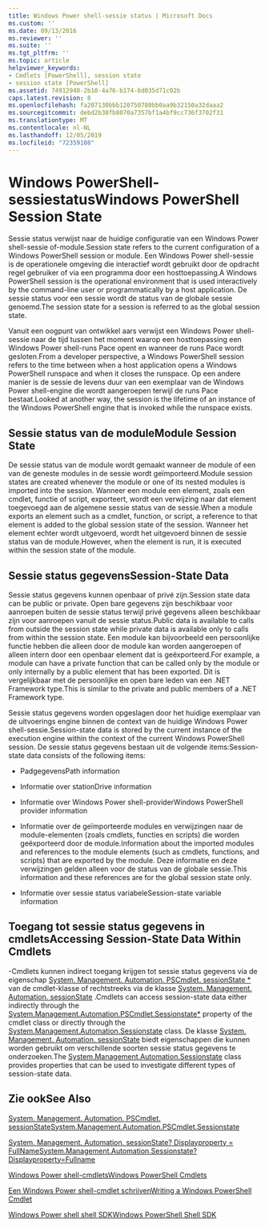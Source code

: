 ```yaml
---
title: Windows Power shell-sessie status | Microsoft Docs
ms.custom: ''
ms.date: 09/13/2016
ms.reviewer: ''
ms.suite: ''
ms.tgt_pltfrm: ''
ms.topic: article
helpviewer_keywords:
- Cmdlets [PowerShell], session state
- session state [PowerShell]
ms.assetid: 74912940-2b10-4a76-b174-6d035d71c02b
caps.latest.revision: 8
ms.openlocfilehash: fa207130bbb120750780bb0aa9b32150a32daaa2
ms.sourcegitcommit: debd2b38fb8070a7357bf1a4bf9cc736f3702f31
ms.translationtype: MT
ms.contentlocale: nl-NL
ms.lasthandoff: 12/05/2019
ms.locfileid: "72359108"
---
```

# <a name="windows-powershell-session-state"></a><span data-ttu-id="0b998-102">Windows PowerShell-sessiestatus</span><span class="sxs-lookup"><span data-stu-id="0b998-102">Windows PowerShell Session State</span></span>

<span data-ttu-id="0b998-103">Sessie status verwijst naar de huidige configuratie van een Windows Power shell-sessie of-module.</span><span class="sxs-lookup"><span data-stu-id="0b998-103">Session state refers to the current configuration of a Windows PowerShell session or module.</span></span> <span data-ttu-id="0b998-104">Een Windows Power shell-sessie is de operationele omgeving die interactief wordt gebruikt door de opdracht regel gebruiker of via een programma door een hosttoepassing.</span><span class="sxs-lookup"><span data-stu-id="0b998-104">A Windows PowerShell session is the operational environment that is used interactively by the command-line user or programmatically by a host application.</span></span> <span data-ttu-id="0b998-105">De sessie status voor een sessie wordt de status van de globale sessie genoemd.</span><span class="sxs-lookup"><span data-stu-id="0b998-105">The session state for a session is referred to as the global session state.</span></span>

<span data-ttu-id="0b998-106">Vanuit een oogpunt van ontwikkel aars verwijst een Windows Power shell-sessie naar de tijd tussen het moment waarop een hosttoepassing een Windows Power shell-runs Pace opent en wanneer de runs Pace wordt gesloten.</span><span class="sxs-lookup"><span data-stu-id="0b998-106">From a developer perspective, a Windows PowerShell session refers to the time between when a host application opens a Windows PowerShell runspace and when it closes the runspace.</span></span> <span data-ttu-id="0b998-107">Op een andere manier is de sessie de levens duur van een exemplaar van de Windows Power shell-engine die wordt aangeroepen terwijl de runs Pace bestaat.</span><span class="sxs-lookup"><span data-stu-id="0b998-107">Looked at another way, the session is the lifetime of an instance of the Windows PowerShell engine that is invoked while the runspace exists.</span></span>

## <a name="module-session-state"></a><span data-ttu-id="0b998-108">Sessie status van de module</span><span class="sxs-lookup"><span data-stu-id="0b998-108">Module Session State</span></span>

<span data-ttu-id="0b998-109">De sessie status van de module wordt gemaakt wanneer de module of een van de geneste modules in de sessie wordt geïmporteerd.</span><span class="sxs-lookup"><span data-stu-id="0b998-109">Module session states are created whenever the module or one of its nested modules is imported into the session.</span></span> <span data-ttu-id="0b998-110">Wanneer een module een element, zoals een cmdlet, functie of script, exporteert, wordt een verwijzing naar dat element toegevoegd aan de algemene sessie status van de sessie.</span><span class="sxs-lookup"><span data-stu-id="0b998-110">When a module exports an element such as a cmdlet, function, or script, a reference to that element is added to the global session state of the session.</span></span> <span data-ttu-id="0b998-111">Wanneer het element echter wordt uitgevoerd, wordt het uitgevoerd binnen de sessie status van de module.</span><span class="sxs-lookup"><span data-stu-id="0b998-111">However, when the element is run, it is executed within the session state of the module.</span></span>

## <a name="session-state-data"></a><span data-ttu-id="0b998-112">Sessie status gegevens</span><span class="sxs-lookup"><span data-stu-id="0b998-112">Session-State Data</span></span>

<span data-ttu-id="0b998-113">Sessie status gegevens kunnen openbaar of privé zijn.</span><span class="sxs-lookup"><span data-stu-id="0b998-113">Session state data can be public or private.</span></span> <span data-ttu-id="0b998-114">Open bare gegevens zijn beschikbaar voor aanroepen buiten de sessie status terwijl privé gegevens alleen beschikbaar zijn voor aanroepen vanuit de sessie status.</span><span class="sxs-lookup"><span data-stu-id="0b998-114">Public data is available to calls from outside the session state while private data is available only to calls from within the session state.</span></span> <span data-ttu-id="0b998-115">Een module kan bijvoorbeeld een persoonlijke functie hebben die alleen door de module kan worden aangeroepen of alleen intern door een openbaar element dat is geëxporteerd.</span><span class="sxs-lookup"><span data-stu-id="0b998-115">For example, a module can have a private function that can be called only by the module or only internally by a public element that has been exported.</span></span> <span data-ttu-id="0b998-116">Dit is vergelijkbaar met de persoonlijke en open bare leden van een .NET Framework type.</span><span class="sxs-lookup"><span data-stu-id="0b998-116">This is similar to the private and public members of a .NET Framework type.</span></span>

<span data-ttu-id="0b998-117">Sessie status gegevens worden opgeslagen door het huidige exemplaar van de uitvoerings engine binnen de context van de huidige Windows Power shell-sessie.</span><span class="sxs-lookup"><span data-stu-id="0b998-117">Session-state data is stored by the current instance of the execution engine within the context of the current Windows PowerShell session.</span></span> <span data-ttu-id="0b998-118">De sessie status gegevens bestaan uit de volgende items:</span><span class="sxs-lookup"><span data-stu-id="0b998-118">Session-state data consists of the following items:</span></span>

- <span data-ttu-id="0b998-119">Padgegevens</span><span class="sxs-lookup"><span data-stu-id="0b998-119">Path information</span></span>

- <span data-ttu-id="0b998-120">Informatie over station</span><span class="sxs-lookup"><span data-stu-id="0b998-120">Drive information</span></span>

- <span data-ttu-id="0b998-121">Informatie over Windows Power shell-provider</span><span class="sxs-lookup"><span data-stu-id="0b998-121">Windows PowerShell provider information</span></span>

- <span data-ttu-id="0b998-122">Informatie over de geïmporteerde modules en verwijzingen naar de module-elementen (zoals cmdlets, functies en scripts) die worden geëxporteerd door de module.</span><span class="sxs-lookup"><span data-stu-id="0b998-122">Information about the imported modules and references to the module elements (such as cmdlets, functions, and scripts) that are exported by the module.</span></span> <span data-ttu-id="0b998-123">Deze informatie en deze verwijzingen gelden alleen voor de status van de globale sessie.</span><span class="sxs-lookup"><span data-stu-id="0b998-123">This information and these references are for the global session state only.</span></span>

- <span data-ttu-id="0b998-124">Informatie over sessie status variabele</span><span class="sxs-lookup"><span data-stu-id="0b998-124">Session-state variable information</span></span>

## <a name="accessing-session-state-data-within-cmdlets"></a><span data-ttu-id="0b998-125">Toegang tot sessie status gegevens in cmdlets</span><span class="sxs-lookup"><span data-stu-id="0b998-125">Accessing Session-State Data Within Cmdlets</span></span>

<span data-ttu-id="0b998-126">-Cmdlets kunnen indirect toegang krijgen tot sessie status gegevens via de eigenschap [System. Management. Automation. PSCmdlet. sessionState \*](/dotnet/api/System.Management.Automation.PSCmdlet.SessionState) van de cmdlet-klasse of rechtstreeks via de klasse [System. Management. Automation. sessionState](/dotnet/api/System.Management.Automation.SessionState) .</span><span class="sxs-lookup"><span data-stu-id="0b998-126">Cmdlets can access session-state data either indirectly through the [System.Management.Automation.PSCmdlet.Sessionstate\*](/dotnet/api/System.Management.Automation.PSCmdlet.SessionState) property of the cmdlet class or directly through the [System.Management.Automation.Sessionstate](/dotnet/api/System.Management.Automation.SessionState) class.</span></span> <span data-ttu-id="0b998-127">De klasse [System. Management. Automation. sessionState](/dotnet/api/System.Management.Automation.SessionState) biedt eigenschappen die kunnen worden gebruikt om verschillende soorten sessie status gegevens te onderzoeken.</span><span class="sxs-lookup"><span data-stu-id="0b998-127">The [System.Management.Automation.Sessionstate](/dotnet/api/System.Management.Automation.SessionState) class provides properties that can be used to investigate different types of session-state data.</span></span>

## <a name="see-also"></a><span data-ttu-id="0b998-128">Zie ook</span><span class="sxs-lookup"><span data-stu-id="0b998-128">See Also</span></span>

[<span data-ttu-id="0b998-129">System. Management. Automation. PSCmdlet. sessionState</span><span class="sxs-lookup"><span data-stu-id="0b998-129">System.Management.Automation.PSCmdlet.Sessionstate</span></span>](/dotnet/api/System.Management.Automation.PSCmdlet.SessionState)

[<span data-ttu-id="0b998-130">System. Management. Automation. sessionState? Displayproperty = FullName</span><span class="sxs-lookup"><span data-stu-id="0b998-130">System.Management.Automation.Sessionstate?Displayproperty=Fullname</span></span>](/dotnet/api/System.Management.Automation.SessionState)

[<span data-ttu-id="0b998-131">Windows Power shell-cmdlets</span><span class="sxs-lookup"><span data-stu-id="0b998-131">Windows PowerShell Cmdlets</span></span>](./cmdlet-overview.md)

[<span data-ttu-id="0b998-132">Een Windows Power shell-cmdlet schrijven</span><span class="sxs-lookup"><span data-stu-id="0b998-132">Writing a Windows PowerShell Cmdlet</span></span>](./writing-a-windows-powershell-cmdlet.md)

[<span data-ttu-id="0b998-133">Windows Power shell shell SDK</span><span class="sxs-lookup"><span data-stu-id="0b998-133">Windows PowerShell Shell SDK</span></span>](../windows-powershell-reference.md)
